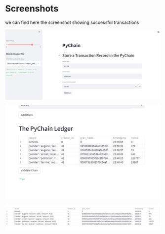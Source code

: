 # Screenshots

we can find here the screenshot showing successful transactions

![data_inputs](https://github.com/pysouzhny/python-homework/blob/main/Blockchain/images/data%20inputs.png)

![validate_chain](https://github.com/pysouzhny/python-homework/blob/main/Blockchain/images/Validate%20chain.png)

![ledger](https://github.com/pysouzhny/python-homework/blob/main/Blockchain/images/ledger.png)
